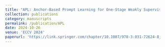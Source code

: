 ```yaml
---
title: "APL: Anchor-Based Prompt Learning for One-Stage Weakly Supervised Referring Expression Comprehension"
collection: publications
category: manuscripts
permalink: /publication/APL
date: 2024-10-26
venue: 'ECCV 2024'
paperurl: 'https://link.springer.com/chapter/10.1007/978-3-031-72624-8_12'
---
```

